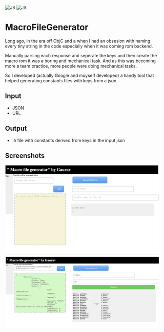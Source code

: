 ![JS](https://img.shields.io/badge/Language-JS-blue.svg?style=for-the-badge)
![JS](https://img.shields.io/badge/Language-HTML-blue.svg?style=for-the-badge)

# MacroFileGenerator
Long ago, in the era off ObjC and a when I had an obsesion with naming every tiny string in the code especially when it was coming rom backend.

Manually parsing each response and seperate the keys and then create the macro rom it was a boring and mechanical task. And as this was becoming more a team practice, more people were doing mechanical tasks.

So I developed (actually Google and muyself developed) a handy tool that helped generating constants files with keys from a json.


## Input 
- JSON
- URL

## Output
- .h file with constants derived from keys in the input json


## Screenshots

![Alt text](https://github.com/gauravkeshre/MacroFileGenerator/blob/master/images/r1.png?raw=true "Screenshot 1")

![Alt text](https://github.com/gauravkeshre/MacroFileGenerator/blob/master/images/r2.png?raw=true "Screenshot 2")
